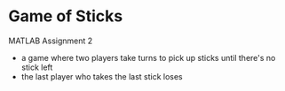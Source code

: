 # Game of Sticks
MATLAB Assignment 2
-   a game where two players take turns to pick up sticks until there's no stick        left
-   the last player who takes the last stick loses